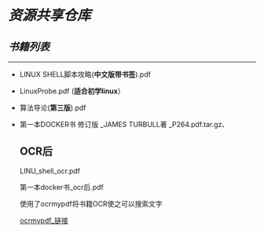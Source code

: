 # *资源共享仓库*

## *书籍列表*

-------------------------------------------------------------------

- LINUX SHELL脚本攻略(**中文版带书签**).pdf   

* LinuxProbe.pdf (**适合初学linux**）

* 算法导论(**第三版**).pdf

* 第一本DOCKER书 修订版 _JAMES TURBULL著 _P264.pdf.tar.gz、

  ## OCR后

  LINU_shell_ocr.pdf

  第一本docker书_ocr后.pdf

  使用了ocrmypdf将书籍OCR使之可以搜索文字

  [ocrmypdf_链接](https://github.com/jbarlow83/OCRmyPDF)
